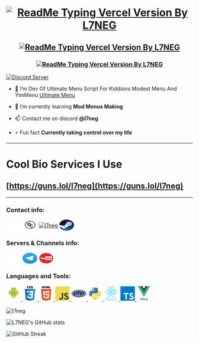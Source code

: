 <h1  align="center"> <a href="https://ghrmt.vercel.app"><img src="https://ghrmt.vercel.app?font=Fira+Code&size=30&pause=1000&center=true&random=false&width=435&lines=L7NEG" alt="ReadMe Typing Vercel Version By L7NEG" /></a></h1>
<h2  align="center"> <a href="https://ghrmt.vercel.app"><img src="https://ghrmt.vercel.app?font=Fira+Code&size=30&pause=1000&center=true&random=false&width=435&lines=Free+Palestine+🇵🇸" alt="ReadMe Typing Vercel Version By L7NEG" /></a></h2>
<h3  align="center"> <a href="https://ghrmt.vercel.app"><img src="https://ghrmt.vercel.app?font=Fira+Code&size=28&pause=1000&center=true&random=false&width=435&lines=Self+Taught+Dev+From+Egypt" alt="ReadMe Typing Vercel Version By L7NEG" /></a></h3>

[![Discord Server](https://img.shields.io/discord/1025804814183047218?color=5865F2&label=L7NEG%20Community%20Discord&logo=discord&logoColor=fff&style=flat-square)](https://dsc.gg/l7neg-)

- 🔭 I’m Dev Of Ultimate Menu Script For Kiddions Modest Menu And YimMenu [Ultimate Menu](https://www.unknowncheats.me/forum/grand-theft-auto-v/565688-1-64-ultimate-unlocker.html)

- 🌱 I’m currently learning **Mod Menus Making**

- 📫 Contact me on discord **@l7neg**

- ⚡ Fun fact **Currently taking control over my life**

------------------------------------------------------------------------------------------------------------------------------------------
# Cool Bio Services I Use
[https://guns.lol/l7neg](https://guns.lol/l7neg)
------------------------------------------------------------------------------------------------------------------------------------------
------------------------------------------------------------------------------------------------------------------------------------------

<h3 align="left">Contact info:</h3>
<p align="left">
<a href="https://discord.com/users/669453086418534400" target="blank"><img align="center" src="https://raw.githubusercontent.com/L7NEG/L7NEG/main/img/discord.png" alt="l7neg" height="30" width="40" /></a>
<a href="https://www.unknowncheats.me/forum/members/4824332.html" target="blank"><img align="center" src="https://raw.githubusercontent.com/L7NEG/L7NEG/main/img/ukc.png" alt="l7neg" height="30" width="40" /></a>
 <a href="https://t.me/L7NEG" target="blank"><img align="center" src="https://l7neg.tk/img/telegram.png" alt="l7neg" height="30" width="40" /></a>
 <a href="https://steamcommunity.com/profiles/76561199005257177" target="blank"><img align="center" src="https://raw.githubusercontent.com/L7NEG/L7NEG/main/img/steam.png" alt="l7neg" height="30" width="40" /></a>
</p>  

<h3 align="left">Servers & Channels info:</h3>
<p align="left">
 <a href="https://sub.l7neg.tk/discord" target="blank"><img align="center" src="https://raw.githubusercontent.com/L7NEG/L7NEG/main/img/discord.png" alt="l7neg" height="30" width="40" /></a>
 <a href="https://t.me/YPFFFF" target="blank"><img align="center" src="https://raw.githubusercontent.com/L7NEG/L7NEG/main/img/telegram.png" alt="l7neg" height="30" width="40" /></a>
 <a href="https://www.youtube.com/channel/@L7NEG" target="blank"><img align="center" src="https://raw.githubusercontent.com/L7NEG/L7NEG/main/img/youtube.png" alt="l7neg" height="30" width="40" /></a>
</p>

<h3 align="left">Languages and Tools:</h3>
<p align="left"> <a href="https://developer.android.com" target="_blank" rel="noreferrer"> <img src="https://raw.githubusercontent.com/devicons/devicon/master/icons/android/android-original-wordmark.svg" alt="android" width="40" height="40"/> </a> <a href="https://www.w3schools.com/css/" target="_blank" rel="noreferrer"> <img src="https://raw.githubusercontent.com/devicons/devicon/master/icons/css3/css3-original-wordmark.svg" alt="css3" width="40" height="40"/> </a> <a href="https://www.w3.org/html/" target="_blank" rel="noreferrer"> <img src="https://raw.githubusercontent.com/devicons/devicon/master/icons/html5/html5-original-wordmark.svg" alt="html5" width="40" height="40"/> </a> <a href="https://developer.mozilla.org/en-US/docs/Web/JavaScript" target="_blank" rel="noreferrer"> <img src="https://raw.githubusercontent.com/devicons/devicon/master/icons/javascript/javascript-original.svg" alt="javascript" width="40" height="40"/> </a> <a href="https://www.php.net" target="_blank" rel="noreferrer"> <img src="https://raw.githubusercontent.com/devicons/devicon/master/icons/php/php-original.svg" alt="php" width="40" height="40"/> </a> <a href="https://www.python.org" target="_blank" rel="noreferrer"> <img src="https://raw.githubusercontent.com/devicons/devicon/master/icons/python/python-original.svg" alt="python" width="40" height="40"/> </a> <a href="https://reactjs.org/" target="_blank" rel="noreferrer"> <img src="https://raw.githubusercontent.com/devicons/devicon/master/icons/react/react-original-wordmark.svg" alt="react" width="40" height="40"/> </a> <a href="https://www.typescriptlang.org/" target="_blank" rel="noreferrer"> <img src="https://raw.githubusercontent.com/devicons/devicon/master/icons/typescript/typescript-original.svg" alt="typescript" width="40" height="40"/> </a> <a href="https://vuejs.org/" target="_blank" rel="noreferrer"> <img src="https://raw.githubusercontent.com/devicons/devicon/master/icons/vuejs/vuejs-original-wordmark.svg" alt="vuejs" width="40" height="40"/> </a> </p>
<img align="center" src="https://l7negstats.vercel.app/api/top-langs?username=l7neg&show_icons=true&locale=en&layout=compact&theme=transparent" alt="l7neg" /></p>

![L7NEG's GitHub stats](https://l7negstats.vercel.app/api?username=l7neg&show_icons=true&theme=transparent)

![GitHub Streak](https://ghrmss.vercel.app?user=L7NEG&theme=github-dark-blue)
